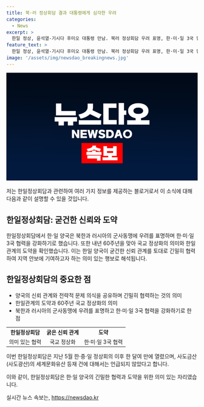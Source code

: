 ```yaml
---
title: 북·러 정상회담 결과 대통령에게 심각한 우려
categories:
  - News
excerpt: >
  한일 정상, 윤석열-기시다 후미오 대통령 만남. 북러 정상회담 우려 표명, 한·미·일 3국 협력 강화로 합의. 국교 정상화 60주년을 한일관계의 도약으로 이어가기로 함. 사도금산 문제는 논의되지 않았다.
feature_text: >
  한일 정상, 윤석열-기시다 후미오 대통령 만남. 북러 정상회담 우려 표명, 한·미·일 3국 협력 강화로 합의. 국교 정상화 60주년을 한일관계의 도약으로 이어가기로 함. 사도금산 문제는 논의되지 않았다.
image: '/assets/img/newsdao_breakingnews.jpg'
---
```


<p><img src="/assets/img/newsdao_breakingnews.jpg" alt="flaretime 속보" /></p>

<p>저는 한일정상회담과 관련하여 여러 가지 정보를 제공하는 블로거로서 이 소식에 대해 다음과 같이 설명할 수 있을 것입니다.</p>

<h2 data-ke-size="size26">한일정상회담: 굳건한 신뢰와 도약</h2>

<p data-ke-size="size16">한일정상회담에서 한·일 양국은 북한과 러시아의 군사동맹에 우려를 표명하며 한·미·일 3국 협력을 강화하기로 했습니다. 또한 내년 60주년을 맞아 국교 정상화의 의미와 한일관계의 도약을 확인했습니다. 이는 한일 양국이 굳건한 신뢰 관계를 토대로 긴밀히 협력하여 지역 안보에 기여하고자 하는 의미 있는 행보로 해석됩니다.</p>

<h2 data-ke-size="size26">한일정상회담의 중요한 점</h2>

<ul>
  <li>양국의 신뢰 관계와 전략적 문제 의식을 공유하며 긴밀히 협력하는 것의 의미</li>
  <li>한일관계의 도약과 60주년 국교 정상화의 의미</li>
  <li>북한과 러시아의 군사동맹에 우려를 표명하고 한·미·일 3국 협력을 강화하기로 한 점</li>
</ul>

<table>
    <tr>
        <td style="text-align: center; height: 17px;"><b>한일정상회담</b></td>
        <td style="text-align: center; height: 17px;"><b>굵은 신뢰 관계</b></td>
        <td style="text-align: center; height: 17px;"><b>도약</b></td>
    </tr>
    <tr>
        <td style="text-align: center;">의미 있는 협력</td>
        <td style="text-align: center;">국교 정상화</td>
        <td style="text-align: center;">한·미·일 3국 협력</td>
    </tr>
</table>

<p data-ke-size="size16">이번 한일정상회담은 지난 5월 한·중·일 정상회의 이후 한 달여 만에 열렸으며, 사도금산(사도광산)의 세계문화유산 등재 건에 대해서는 언급되지 않았다고 합니다.</p>

<p>이와 같이, 한일정상회담은 한·일 양국의 긴밀한 협력과 도약을 위한 의미 있는 자리였습니다.</p>
실시간 뉴스 속보는, <a href="https://newsdao.kr" rel="dofollow">https://newsdao.kr</a>


